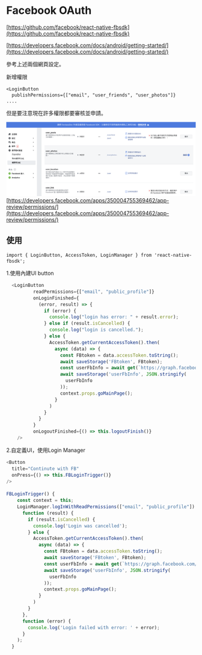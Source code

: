# Facebook OAuth



[https://github.com/facebook/react-native-fbsdk](https://github.com/facebook/react-native-fbsdk)

[https://developers.facebook.com/docs/android/getting-started/](https://developers.facebook.com/docs/android/getting-started/)

參考上述兩個網頁設定。

新增權限

```text
<LoginButton
  publishPermissions={["email", "user_friends", "user_photos"]}
....
```

但是要注意現在許多權限都要審核並申請。

![](/assets/螢幕快照%202019-05-31%20下午1.47.31.png)  
[https://developers.facebook.com/apps/350004755369462/app-review/permissions/](https://developers.facebook.com/apps/350004755369462/app-review/permissions/)

## 使用

```text
import { LoginButton, AccessToken, LoginManager } from 'react-native-fbsdk';
```

1.使用內建UI button

```javascript
  <LoginButton
          readPermissions={["email", "public_profile"]}
          onLoginFinished={
            (error, result) => {
              if (error) {
                console.log("login has error: " + result.error);
              } else if (result.isCancelled) {
                console.log("login is cancelled.");
              } else {
                AccessToken.getCurrentAccessToken().then(
                  async (data) => {
                    const FBtoken = data.accessToken.toString();
                    await saveStorage('FBtoken', FBtoken);
                    const userFbInfo = await get(`https://graph.facebook.com/me?access_token=${FBtoken}&fields=id,name,picture,email,friendlists,birthday`);
                    await saveStorage('userFbInfo', JSON.stringify(
                      userFbInfo
                    ));
                    context.props.goMainPage();
                  }
                )
              }
            }
          }
          onLogoutFinished={() => this.logoutFinish()} 
    />
```

2.自定義UI，使用Login Manager

```javascript
<Button
  title="Continute with FB"
  onPress={() => this.FBLoginTrigger()}
/>

FBLoginTrigger() {
    const context = this;
    LoginManager.logInWithReadPermissions(["email", "public_profile"]).then(
      function (result) {
        if (result.isCancelled) {
          console.log('Login was cancelled');
        } else {
          AccessToken.getCurrentAccessToken().then(
            async (data) => {
              const FBtoken = data.accessToken.toString();
              await saveStorage('FBtoken', FBtoken);
              const userFbInfo = await get(`https://graph.facebook.com/me?access_token=${FBtoken}&fields=id,name,picture,email,friendlists,birthday`);
              await saveStorage('userFbInfo', JSON.stringify(
                userFbInfo
              ));
              context.props.goMainPage();
            }
          )
        }
      },
      function (error) {
        console.log('Login failed with error: ' + error);
      }
    );
  }
```

